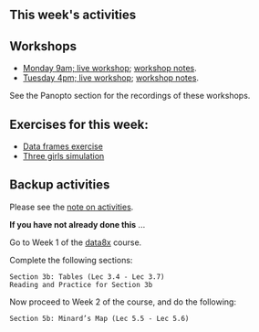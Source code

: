 ## This week's activities

## Workshops

* [Monday 9am; live
  workshop](https://bham-ac-uk.zoom.us/j/88906777164?pwd=U0VMZjFBbG5oNVdYTzU1My9raVJYZz09);
  [workshop notes](monday-9-november-workshop).
* [Tuesday 4pm; live
  workshop](https://bham-ac-uk.zoom.us/j/85853523949?pwd=RlB5VStycUdBek1LcEg3bVhGVUN6UT09);
  [workshop notes](tuesday-10-november-workshop).

See the Panopto section for the recordings of these workshops.

## Exercises for this week:

* [Data frames exercise](https://uobhub.org/hub/user-redirect/git-pull?repo=https%3A//github.com/uob-cfd/data_frames&subPath=data_frames.ipynb)
* [Three girls simulation](https://uobhub.org/hub/user-redirect/git-pull?repo=https%3A//github.com/uob-cfd/three_girls&subPath=three_girls.ipynb)

## Backup activities

Please see the [note on activities](note-on-activities).

**If you have not already done this** ...

Go to Week 1 of the [data8x](data8x) course.

Complete the following sections:

    Section 3b: Tables (Lec 3.4 - Lec 3.7)
    Reading and Practice for Section 3b

Now proceed to Week 2 of the course, and do the following:

    Section 5b: Minard’s Map (Lec 5.5 - Lec 5.6)

